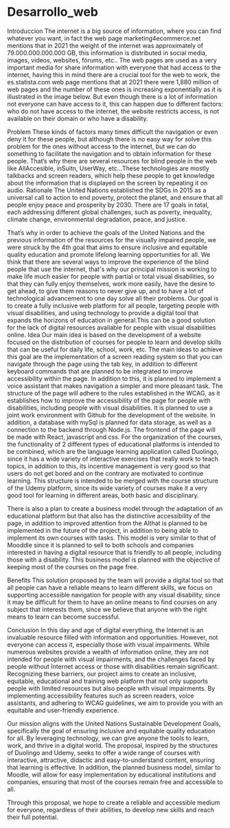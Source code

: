# Desarrollo_web
Introduccion
The internet is a big source of information, where you can find whatever you want, in fact the web page marketing4ecommerce.net mentions that in 2021 the weight of the internet was approximately of 79.000.000.000.000 GB, this information is distributed in social media, images, videos, websites, fórums, etc..
 The web pages are used as a very important media for share information with everyone that had access to the internet, having this in mind there are a crucial tool for the web to work, the es.statista.com web page mentions that at 2021 there were 1,880 million of web pages and the number of these ones is increasing exponentially as it is illustrated in the image below.
But even though there is a lot of information not everyone can have access to it, this can happen due to different factors: who do not have access to the internet, the website restricts access, is not available on their domain or who have a disability.


Problem
These kinds of factors many times difficult the navigation or even deny it for these people, but although there is no easy way for solve this problem for the ones without access to the internet, but we can do something to facilitate the navigation and to obtain information for these people.
That’s why there are several resources for blind people in the web like AllAccesible, inSuitn, UserWay, etc…These technologies are mostly talkbacks and screen readers, which help these people to get knowledge about the information that is displayed on the screen by repeating it on audio.
Rationale 
The United Nations established the SDGs in 2015 as a universal call to action to end poverty, protect the planet, and ensure that all people enjoy peace and prosperity by 2030. There are 17 goals in total, each addressing different global challenges, such as poverty, inequality, climate change, environmental degradation, peace, and justice.

That’s why in order to achieve the goals of the United Nations and the previous information of the resources for the visually impaired people, we were struck by the 4th goal that aims to ensure inclusive and equitable quality education and promote lifelong learning opportunities for all.
We think that there are several ways to improve the experience of the blind people that use the internet, that's why our principal mission is working to make life much easier for people with partial or total visual disabilities, so that they can fully enjoy themselves, work more easily, have the desire to get ahead, to give them reasons to never give up, and to have a lot of technological advancement to one day solve all their problems.
Our goal is to create a fully inclusive web platform for all people, targeting people with visual disabilities, and using technology to provide a digital tool that expands the horizons of education in general.This can be a good solution for the lack of digital resources available for people with visual disabilities online.
Idea
Our main idea is based on the development of a website focused on the distribution of courses for people to learn and develop skills that can be useful for daily life, school, work, etc.
The main ideas to achieve this goal are the implementation of a screen reading system so that you can navigate through the page using the tab key, in addition to different keyboard commands that are planned to be integrated to improve accessibility within the page. In addition to this, it is planned to implement a voice assistant that makes navigation a simpler and more pleasant task.
The structure of the page will adhere to the rules established in the WCAG, as it establishes how to improve the accessibility of the page for people with disabilities, including people with visual disabilities.
It is planned to use a joint work environment with Github for the development of the website. In addition, a database with mySql is planned for data storage, as well as a connection to the backend through Node.js. The frontend of the page will be made with React, javascript and css.
For the organization of the courses, the functionality of 2 different types of educational platforms is intended to be combined, which are the language learning application called Duolingo, since it has a wide variety of interactive exercises that really work to teach topics, in addition to this, its incentive management is very good so that users do not get bored and on the contrary are motivated to continue learning. This structure is intended to be merged with the course structure of the Udemy platform, since its wide variety of courses make it a very good tool for learning in different areas, both basic and disciplinary.








There is also a plan to create a business model through the adaptation of an educational platform but that also has the distinctive accessibility of the page, in addition to improved attention from the AI ​​that is planned to be implemented in the future of the project, in addition to being able to implement its own courses with tasks.
This model is very similar to that of Mooddle since it is planned to sell to both schools and companies interested in having a digital resource that is friendly to all people, including those with a disability. This business model is planned with the objective of keeping most of the courses on the page free.

 


Benefits
This solution proposed by the team will provide a digital tool so that all people can have a reliable means to learn different skills, we focus on supporting accessible navigation for people with any visual disability, since it may be difficult for them to have an online means to find courses on any subject that interests them, since we believe that anyone with the right means to learn can become successful.

Conclusion
In this day and age of digital everything, the Internet is an invaluable resource filled with information and opportunities. However, not everyone can access it, especially those with visual impairments. While numerous websites provide a wealth of information online, they are not intended for people with visual impairments, and the challenges faced by people without Internet access or those with disabilities remain significant. Recognizing these barriers, our project aims to create an inclusive, equitable, educational and training web platform that not only supports people with limited resources but also people with visual impairments. By implementing accessibility features such as screen readers, voice assistants, and adhering to WCAG guidelines, we aim to provide you with an equitable and user-friendly experience.

Our mission aligns with the United Nations Sustainable Development Goals, specifically the goal of ensuring inclusive and equitable quality education for all. By leveraging technology, we can give anyone the tools to learn, work, and thrive in a digital world. The proposal, inspired by the structures of Duolingo and Udemy, seeks to offer a wide range of courses with interactive, attractive, didactic and easy-to-understand content, ensuring that learning is effective. In addition, the planned business model, similar to Moodle, will allow for easy implementation by educational institutions and companies, ensuring that most of the courses remain free and accessible to all.

Through this proposal, we hope to create a reliable and accessible medium for everyone, regardless of their abilities, to develop new skills and reach their full potential.

